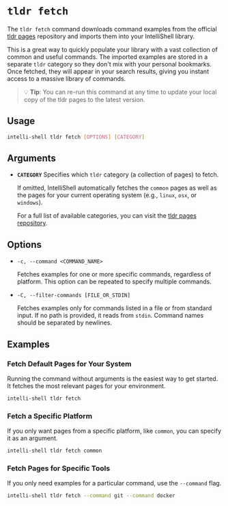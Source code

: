 # `tldr fetch`

The `tldr fetch` command downloads command examples from the official [tldr pages](https://github.com/tldr-pages/tldr)
repository and imports them into your IntelliShell library.

This is a great way to quickly populate your library with a vast collection of common and useful commands. The imported
examples are stored in a separate `tldr` category so they don't mix with your personal bookmarks. Once fetched, they will
appear in your search results, giving you instant access to a massive library of commands.

> 💡 **Tip**: You can re-run this command at any time to update your local copy of the tldr pages to the latest
> version.

## Usage

```sh
intelli-shell tldr fetch [OPTIONS] [CATEGORY]
```

## Arguments

- **`CATEGORY`** Specifies which `tldr` category (a collection of pages) to fetch.

  If omitted, IntelliShell automatically fetches the `common` pages as well as the pages for your current operating system
  (e.g., `linux`, `osx`, or `windows`).

  For a full list of available categories, you can visit the
  [tldr pages repository](https://github.com/tldr-pages/tldr/tree/main/pages).

## Options

- `-c, --command <COMMAND_NAME>`
  
  Fetches examples for one or more specific commands, regardless of platform. This option can be repeated to specify
  multiple commands.

- `-C, --filter-commands [FILE_OR_STDIN]`
  
  Fetches examples only for commands listed in a file or from standard input. If no path is provided, it reads from
  `stdin`. Command names should be separated by newlines.

## Examples

### Fetch Default Pages for Your System

Running the command without arguments is the easiest way to get started. It fetches the most relevant pages for your
environment.

```sh
intelli-shell tldr fetch
```

### Fetch a Specific Platform

If you only want pages from a specific platform, like `common`, you can specify it as an argument.

```sh
intelli-shell tldr fetch common
```

### Fetch Pages for Specific Tools

If you only need examples for a particular command, use the `--command` flag.

```sh
intelli-shell tldr fetch --command git --command docker
```
